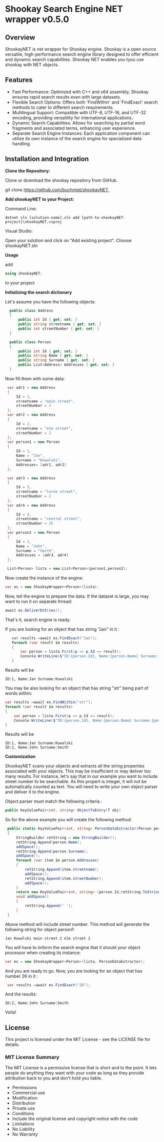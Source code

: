 # **Shookay Search Engine NET wrapper v0.5.0**

## **Overview**
ShookayNET is net wrapper for Shookay engine. Shookay is a open source versatile, high-performance search engine library designed to offer efficient and dynamic search capabilities. Shookay NET enables you tyou use shookay with NET objects.

## **Features**
- Fast Performance: Optimized with C++ and x64 assembly, Shookay ensures rapid search results even with large datasets.
- Flexible Search Options: Offers both 'FindWithin' and 'FindExact' search methods to cater to different search requirements.
- Multilingual Support: Compatible with UTF-8, UTF-16, and UTF-32 encoding, providing versatility for international applications.
- Dynamic Search Capabilities: Allows for searching by partial word fragments and associated terms, enhancing user experience.
- Separate Search Engine Instances: Each application component can utilize its own instance of the search engine for specialized data handling.

## **Installation and Integration**

**Clone the Repository:** 

Clone or download the shookay repository from GitHub.

git clone https://github.com/buchmiet/shookayNET 

**Add shookayNET to your Project:** 

Command Line:

```dotnet sln [solution-name].sln add [path-to-shookayNET-project]\shookayNET.csproj```

Visual Studio:

Open your solution and click on "Add existing  project". Choose shookayNET.sln


**Usage**

add 

```cs
using shookayNET;
```

to your project

**Initializing the search dictionary**

Let's assume you have the following objects:

```cs
  public class Address
  {
      public int Id { get; set; }
      public string streetname { get; set; }
      public int streetNumber { get; set; }
  }

  public class Person
  {
      public int Id { get; set; }
      public string Name { get; set; }
      public string Surname { get; set; }
      public List<Address> Addresses { get; set; }
  }
```

Now fill them with some data:
```cs
 var adr1 = new Address
 {
     Id = 2,
     streetname = "main street",
     streetNumber = 2
 };
 var adr2 = new Address
 {
     Id = 2,
     streetname = "elm street",
     streetNumber = 2
 };
 var person1 = new Person
 {
     Id = 1,
     Name = "Jan",
     Surname = "Kowalski",
     Addresses= [adr1, adr2]
 };

 var adr3 = new Address
 {
     Id = 3,
     streetname = "lorne street",
     streetNumber = 2
 };
 var adr4 = new Address
 {
     Id = 4,
     streetname = "central street",
     streetNumber = 26
 };
 var person2 = new Person
 {
     Id = 2,
     Name = "John",
     Surname = "Smith",
     Addresses = [adr3, adr4]
 };

 List<Person> lista = new List<Person>{person1,person2};
```

Now create the instance of the engine:

```cs
var es = new ShookayWrapper<Person>(lista);
```

Now, tell the engine to prepare the data. If the dataset is large, you may want to run it on separate thread:

```cs
await es.DeliverEntries();
```

That's it, search engine is ready. 

If you are looking for an object that has string "Jan" in it :

```cs
   var results =await es.FindExact("Jan");
   foreach (var result in results)
   {
       var person = lista.First(p => p.Id == result);
       Console.WriteLine($"ID:{person.Id}, Name:{person.Name} Surname:{person.Surname}");
   }
```

Results will be 

```
ID:1, Name:Jan Surname:Kowalski
```

You may be also looking for an object that has string "str" being part of words within:

```cs
var results =await es.FindWithin("str");
foreach (var result in results)
{
    var person = lista.First(p => p.Id == result);
    Console.WriteLine($"ID:{person.Id}, Name:{person.Name} Surname:{person.Surname}");
}
```

Results will be 

```
ID:1, Name:Jan Surname:Kowalski
ID:2, Name:John Surname:Smith
```

**Customization**

ShookayNET scans your objects and extracts all the string properties associated with your objects. This may be insufficient or may deliver too many results. For instance, let's say that in our example you want to include street number to be searchable. As this propert is integer, it will not be automatically counted as text. You will need to write your own object parser and deliver it to the engine.

Object parser must match the following criteria :

```cs
public KeyValuePair<int, string> ObjectToEntry(T obj)
```

So for the above example you will create the following method:

```cs
 public static KeyValuePair<int, string> PersonDataExtractor(Person person)
 {
     StringBuilder retString = new StringBuilder();
     retString.Append(person.Name);
     addSpace();
     retString.Append(person.Surname);
     addSpace();                      
     foreach (var item in person.Addresses)
     {
         retString.Append(item.streetname);
         addSpace();
         retString.Append(item.streetNumber);
         addSpace();
     }
     return new KeyValuePair<int, string> (person.Id,retString.ToString());
     void addSpace()
     {
         retString.Append(' ');
     }
 }
```

Above method will include street number. This method will generate the following string for object person1:

```
Jan Kowalski main street 2 elm street 2
```

You will have to iinform the search engine that it should your object processor when creating its instance:

```cs
var es = new ShookayWrapper<Person>(lista, PersonDataExtractor);
```

And you are ready to go. Now, you are looking for an object that has number 26 in it :

```cs
 var results =await es.FindExact("26");
```

And the results:

```
ID:2, Name:John Surname:Smith
```

Voila!

## **License**

This project is licensed under the MIT License - see the LICENSE file for details.

### MIT License Summary

The MIT License is a permissive license that is short and to the point. It lets people do anything they want with your code as long as they provide attribution back to you and don’t hold you liable.

- Permissions
- Commercial use
- Modification
- Distribution
- Private use
- Conditions
- Include the original license and copyright notice with the code
- Limitations
- No Liability
- No Warranty
